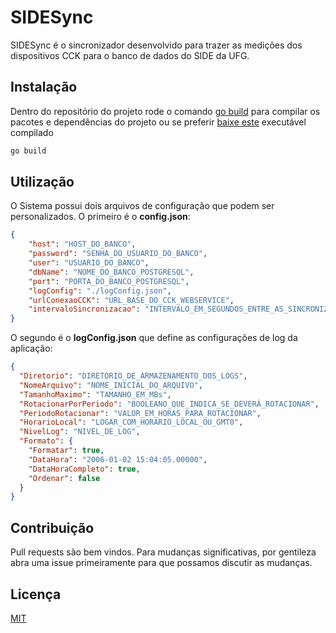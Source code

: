 # SIDESync

SIDESync é o sincronizador desenvolvido para trazer as medições dos dispositivos CCK para o banco de dados do SIDE da UFG.

## Instalação

Dentro do repositório do projeto rode o comando [go build](https://golang.org/cmd/go/) para compilar os pacotes e dependências do projeto 
ou se preferir [baixe este](https://github.com/ratacheski/SideSync/releases/download/v1.0.0/SideSync-v1.0.0) executável compilado


```bash
go build
```

## Utilização

O Sistema possui dois arquivos de configuração que podem ser personalizados. O primeiro é o **config.json**:


```json
{
    "host": "HOST_DO_BANCO",
    "password": "SENHA_DO_USUARIO_DO_BANCO",
    "user": "USUARIO_DO_BANCO",
    "dbName": "NOME_DO_BANCO_POSTGRESQL",
    "port": "PORTA_DO_BANCO_POSTGRESQL",
    "logConfig": "./logConfig.json",
    "urlConexaoCCK": "URL_BASE_DO_CCK_WEBSERVICE",
    "intervaloSincronizacao": "INTERVALO_EM_SEGUNDOS_ENTRE_AS_SINCRONIZACOES"
}
```

O segundo é o **logConfig.json** que define as configurações de log da aplicação:


```json
{
  "Diretorio": "DIRETORIO_DE_ARMAZENAMENTO_DOS_LOGS",
  "NomeArquivo": "NOME_INICIAL_DO_ARQUIVO",
  "TamanhoMaximo": "TAMANHO_EM_MBs",
  "RotacionarPorPeriodo": "BOOLEANO_QUE_INDICA_SE_DEVERÁ_ROTACIONAR",
  "PeriodoRotacionar": "VALOR_EM_HORAS_PARA_ROTACIONAR",
  "HorarioLocal": "LOGAR_COM_HORARIO_LOCAL_OU_GMT0",
  "NivelLog": "NIVEL_DE_LOG",
  "Formato": {
    "Formatar": true,
    "DataHora": "2006-01-02 15:04:05.00000",
    "DataHoraCompleto": true,
    "Ordenar": false
  }
}
```

## Contribuição
Pull requests são bem vindos. Para mudanças significativas, por gentileza abra uma issue primeiramente para que possamos discutir as mudanças.

## Licença
[MIT](https://choosealicense.com/licenses/mit/)
